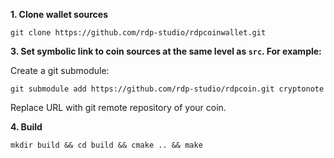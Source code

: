 **1. Clone wallet sources**

```
git clone https://github.com/rdp-studio/rdpcoinwallet.git
```

**3. Set symbolic link to coin sources at the same level as `src`. For example:**

Create a git submodule:

```
git submodule add https://github.com/rdp-studio/rdpcoin.git cryptonote
```

Replace URL with git remote repository of your coin.

**4. Build**

```
mkdir build && cd build && cmake .. && make
```
